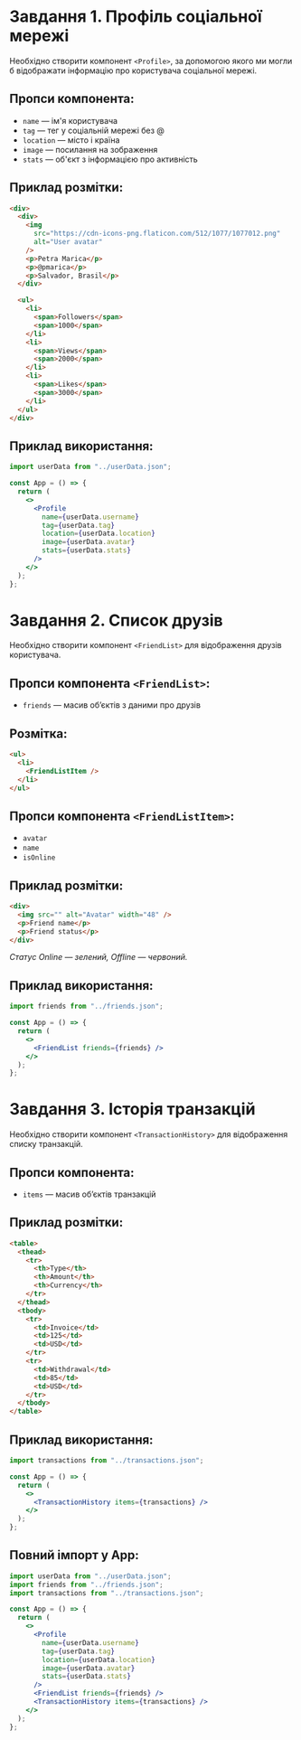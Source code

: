 # Завдання 1. Профіль соціальної мережі

Необхідно створити компонент `<Profile>`, за допомогою якого ми могли б відображати інформацію про користувача соціальної мережі.

## Пропси компонента:

- `name` — ім'я користувача
- `tag` — тег у соціальній мережі без @
- `location` — місто і країна
- `image` — посилання на зображення
- `stats` — об'єкт з інформацією про активність

## Приклад розмітки:

```html
<div>
  <div>
    <img
      src="https://cdn-icons-png.flaticon.com/512/1077/1077012.png"
      alt="User avatar"
    />
    <p>Petra Marica</p>
    <p>@pmarica</p>
    <p>Salvador, Brasil</p>
  </div>

  <ul>
    <li>
      <span>Followers</span>
      <span>1000</span>
    </li>
    <li>
      <span>Views</span>
      <span>2000</span>
    </li>
    <li>
      <span>Likes</span>
      <span>3000</span>
    </li>
  </ul>
</div>
```

## Приклад використання:

```jsx
import userData from "../userData.json";

const App = () => {
  return (
    <>
      <Profile
        name={userData.username}
        tag={userData.tag}
        location={userData.location}
        image={userData.avatar}
        stats={userData.stats}
      />
    </>
  );
};
```

# Завдання 2. Список друзів

Необхідно створити компонент `<FriendList>` для відображення друзів користувача.

## Пропси компонента `<FriendList>`:

- `friends` — масив об’єктів з даними про друзів

## Розмітка:

```html
<ul>
  <li>
    <FriendListItem />
  </li>
</ul>
```

## Пропси компонента `<FriendListItem>`:

- `avatar`
- `name`
- `isOnline`

## Приклад розмітки:

```html
<div>
  <img src="" alt="Avatar" width="48" />
  <p>Friend name</p>
  <p>Friend status</p>
</div>
```

*Статус Online — зелений, Offline — червоний.*

## Приклад використання:

```jsx
import friends from "../friends.json";

const App = () => {
  return (
    <>
      <FriendList friends={friends} />
    </>
  );
};
```

# Завдання 3. Історія транзакцій

Необхідно створити компонент `<TransactionHistory>` для відображення списку транзакцій.

## Пропси компонента:

- `items` — масив об’єктів транзакцій

## Приклад розмітки:

```html
<table>
  <thead>
    <tr>
      <th>Type</th>
      <th>Amount</th>
      <th>Currency</th>
    </tr>
  </thead>
  <tbody>
    <tr>
      <td>Invoice</td>
      <td>125</td>
      <td>USD</td>
    </tr>
    <tr>
      <td>Withdrawal</td>
      <td>85</td>
      <td>USD</td>
    </tr>
  </tbody>
</table>
```

## Приклад використання:

```jsx
import transactions from "../transactions.json";

const App = () => {
  return (
    <>
      <TransactionHistory items={transactions} />
    </>
  );
};
```

## Повний імпорт у App:

```jsx
import userData from "../userData.json";
import friends from "../friends.json";
import transactions from "../transactions.json";

const App = () => {
  return (
    <>
      <Profile
        name={userData.username}
        tag={userData.tag}
        location={userData.location}
        image={userData.avatar}
        stats={userData.stats}
      />
      <FriendList friends={friends} />
      <TransactionHistory items={transactions} />
    </>
  );
};
```

